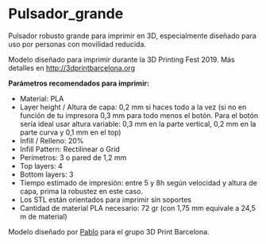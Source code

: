 # Pulsador_grande
Pulsador robusto grande para imprimir en 3D, especialmente diseñado para uso por personas con movilidad reducida.

Modelo diseñado para imprimir durante la 3D Printing Fest 2019. Más detalles en http://3dprintbarcelona.org

**Parámetros recomendados para imprimir:**
* Material: PLA
* Layer height / Altura de capa: 0,2 mm si haces todo a la vez (si no en función de tu impresora 0,3 mm para todo menos el botón. Para el botón sería ideal usar altura variable: 0,3 mm en la parte vertical, 0,2 mm en la parte curva y 0,1 mm en el top)
* Infill / Relleno: 20%
* Infill Pattern: Rectilinear o Grid
* Perímetros: 3 o pared de 1,2 mm
* Top layers: 4
* Bottom layers: 3
* Tiempo estimado de impresión: entre 5 y 8h según velocidad y altura de capa, prima la robustez en este caso.
* Los STL están orientados para imprimir sin soportes
* Cantidad de material PLA necesario: 72 gr (con 1,75 mm equivale a 24,5 m de material)

Modelo diseñado por [Pablo](https://twitter.com/kabuto) para el grupo 3D Print Barcelona.
